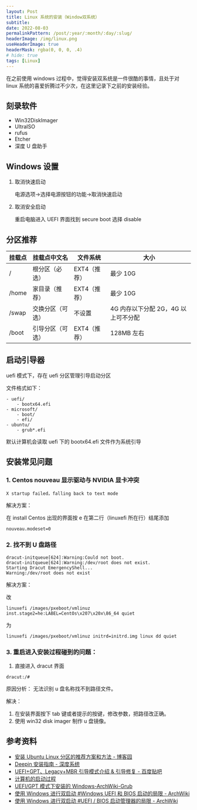 ```yaml
---
layout: Post
title: Linux 系统的安装（Window双系统）
subtitle:
date: 2022-08-03
permalinkPattern: /post/:year/:month/:day/:slug/
headerImage: /img/linux.png
useHeaderImage: true
headerMask: rgba(0, 0, 0, .4)
# hide: true
tags: [Linux]
---
```


在之前使用 windows 过程中，觉得安装双系统是一件很酷的事情，且处于对 linux 系统的喜爱折腾过不少次，在这里记录下之前的安装经验。

<!-- more -->

## 刻录软件

- Win32DiskImager
- UltraISO
- rufus
- Etcher
- 深度 U 盘助手

## Windows 设置

1. 取消快速启动

   电源选项->选择电源按钮的功能->取消快速启动

2. 取消安全启动

   重启电脑进入 UEFI 界面找到 secure boot 选择 disable

## 分区推荐

| 挂载点 | 挂载点中文名     | 文件系统     | 大小                                |
| ------ | ---------------- | ------------ | ----------------------------------- |
| /      | 根分区（必选）   | EXT4（推荐） | 最少 10G                            |
| /home  | 家目录（推荐）   | EXT4（推荐） | 最少 10G                            |
| /swap  | 交换分区（可选） | 不设置       | 4G 内存以下分配 2G，4G 以上可不分配 |
| /boot  | 引导分区（可选） | EXT4（推荐） | 128MB 左右                          |

## 启动引导器

uefi 模式下，存在 uefi 分区管理引导启动分区

文件格式如下：

```shell
- uefi/
    - bootx64.efi
- microsoft/
    - boot/
    - efi/
- ubuntu/
    - grub*.efi
```

默认计算机会读取 uefi 下的 bootx64.efi 文件作为系统引导

## 安装常见问题

### 1. Centos nouveau 显示驱动与 NVIDIA 显卡冲突

```shell
X startup failed，falling back to text mode
```

解决方案：

在 install Centos 出现的界面按 e 在第二行（linuxefi 所在行）结尾添加

```shell
nouveau.modeset=0
```

### 2. 找不到 U 盘路径

```shell
dracut-initqueue[624]:Warning:Could not boot.
dracut-initqueue[624]:Warning:/dev/root does not exist.
Starting Dracut EmergencyShell...
Warning:/dev/root does not exist
```

解决方案：

改

```shell
linuxefi /images/pxeboot/vmlinuz inst.stage2=he:LABEL=CentOs\x207\x20x\86_64 quiet
```

为

```shell
linuxefi /images/pxeboot/vmlinuz initrd=initrd.img linux dd quiet
```

### 3. 重启进入安装过程碰到的问题：

1.  直接进入 dracut 界面

```shell
dracut:/#
```

原因分析：
无法识别 u 盘名称找不到路径文件。

解决：

1. 在安装界面按下 tab 键或者提示的按键，修改参数，把路径改正确。 
2. 使用 win32 disk imager 制作 u 盘镜像。

## 参考资料

- [安装 Ubuntu Linux 分区的推荐方案和方法 - 博客园](https://www.cnblogs.com/sinferwu/p/7953853.html)
- [Deepin 安装指南 - 深度系统](https://www.deepin.org/installation/)
- [UEFI+GPT、Legacy+MBR 引导模式介绍 & 引导修复 - 百度贴吧](http://tieba.baidu.com/p/5003454493?pid=104792401528&cid=0#104792401528)
- [计算机的启动过程](http://blog.szm.me/misc/the_starting_process_of_a_computer/)
- [UEFI/GPT 模式下安装的 Windows-ArchWiki-Grub](<https://wiki.archlinux.org/index.php/GRUB_(%E7%AE%80%E4%BD%93%E4%B8%AD%E6%96%87)#UEFI/GPT_%E6%A8%A1%E5%BC%8F%E4%B8%8B%E5%AE%89%E8%A3%85%E7%9A%84_Windows>)
- [使用 Windows 进行双启动 #Windows UEFI 和 BIOS 启动的局限 - ArchWiki](https://wiki.archlinux.org/index.php/Dual_boot_with_Windows#Windows_UEFI_vs_BIOS_limitations)
- [使用 Windows 进行双启动 #UEFI / BIOS 启动管理器的局限 - ArchWiki](https://wiki.archlinux.org/index.php/Dual_boot_with_Windows#Bootloader_UEFI_vs_BIOS_limitations)

